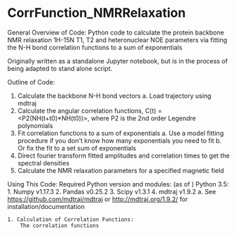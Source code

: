 # CorrFunction_NMRRelaxation
General Overview of Code:
Python code to calculate the protein backbone NMR relaxation 1H-15N T1, T2 and heteronuclear NOE parameters via fitting the N-H bond correlation functions to a sum of exponentials

Originally written as a standalone Jupyter notebook, but is in the process of being adapted to stand alone script.

Outline of Code:
1. Calculate the backbone N-H bond vectors
    a. Load trajectory using mdtraj
2. Calculate the angular correlation functions, C(t) = <P2(NH(t+t0)*NH(t0))>, where P2 is the 2nd order Legendre polynomials
3. Fit correlation functions to a sum of exponentials
    a. Use a model fitting procedure if you don't know how many exponentials you need to fit
    b. Or fix the fit to a set sum of exponentials
4. Direct fourier transform fitted amplitudes and correlation times to get the spectral densities
5. Calculate the NMR relaxation parameters for a specified magnetic field

Using This Code:
    Required Python version and modules: (as of )
    Python 3.5:
        1. Numpy v1.17.3
        2. Pandas v0.25.2
        3. Scipy v1.3.1
        4. mdtraj v1.9.2
            a. See https://github.com/mdtraj/mdtraj or http://mdtraj.org/1.9.2/ for installation/documentation
    
    1. Calculation of Correlation Functions:
        The correlation functions